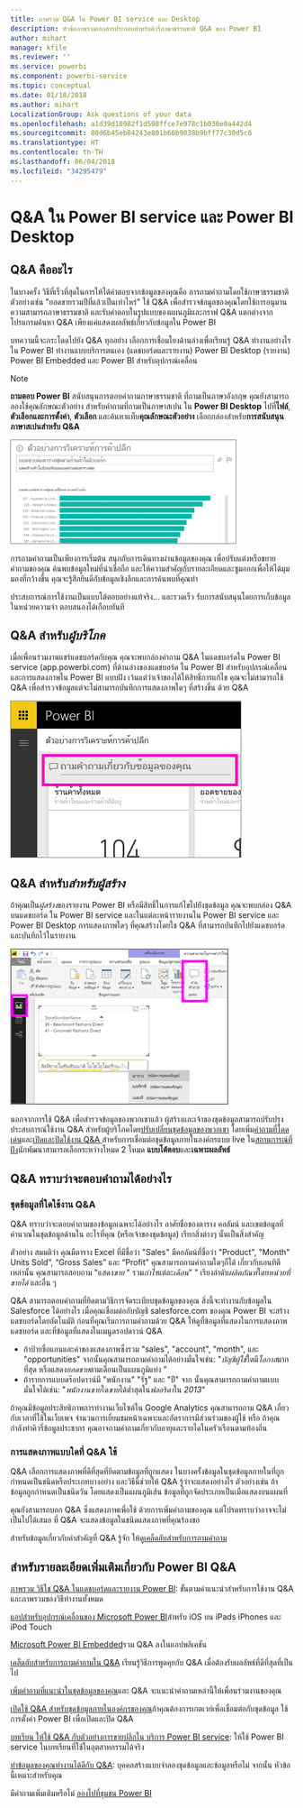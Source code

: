 ```yaml
---
title: ภาพรวม Q&A ใน Power BI service และ Desktop
description: หัวข้อภาพรวมเอกสารประกอบสำหรับคิวรี่ภาษาธรรมชาติ Q&A ของ Power BI
author: mihart
manager: kfile
ms.reviewer: ''
ms.service: powerbi
ms.component: powerbi-service
ms.topic: conceptual
ms.date: 01/18/2018
ms.author: mihart
LocalizationGroup: Ask questions of your data
ms.openlocfilehash: a1d39d10982f1d598ffce7e978c1b030e0a442d4
ms.sourcegitcommit: 80d6b45eb84243e801b60b9038b9bff77c30d5c8
ms.translationtype: HT
ms.contentlocale: th-TH
ms.lasthandoff: 06/04/2018
ms.locfileid: "34295479"
---
```

# <a name="qa-in-power-bi-service-and-power-bi-desktop"></a>Q&A ใน Power BI service และ Power BI Desktop
## <a name="what-is-qa"></a>Q&A คืออะไร
ในบางครั้ง วิธีที่เร็วที่สุดในการให้ได้คำตอบจากข้อมูลของคุณคือ การถามคำถามโดยใช้ภาษาธรรมชาติ ตัวอย่างเช่น "ยอดขายรวมปีที่แล้วเป็นเท่าไหร่"  ใช้ Q&A เพื่อสำรวจข้อมูลของคุณโดยใช้การอนุมาน ความสามารถภาษาธรรมชาติ และรับคำตอบในรูปแบบของแผนภูมิและกราฟ Q&A แตกต่างจากโปรแกรมค้นหา Q&A เพียงแค่แสดงผลลัพธ์เกี่ยวกับข้อมูลใน Power BI

บทความนี้จะกระโดดไปยัง Q&A ทุกอย่าง เลือกการเชื่อมโยงด้านล่างเพื่อเรียนรู้ Q&A ทำงานอย่างไรใน Power BI ทำงานแบบบริการตนเอง (แดชบอร์ดและรายงาน) Power BI Desktop (รายงาน) Power BI Embedded และ Power BI สำหรับอุปกรณ์เคลื่อน  

> [!NOTE]
> **ถามตอบ Power BI** สนับสนุนการตอบคำถามภาษาธรรมชาติ ที่ถามเป็นภาษาอังกฤษ คุณยังสามารถลองใช้คุณลักษณะตัวอย่าง สำหรับคำถามที่ถามเป็นภาษาสเปน ใน **Power BI Desktop** ไปที่**ไฟล์**, **ตัวเลือกและการตั้งค่า**, **ตัวเลือก** และค้นหาแท็บ**คุณลักษณะตัวอย่าง** เลือกกล่องสำหรับ**การสนับสนุนภาษาสเปนสำหรับ Q&A**  
>
>

![](media/power-bi-q-and-a/pbi_qa_boxsalessqft.png)

การถามคำถามเป็นเพียงการเริ่มต้น  สนุกกับการเดินทางผ่านข้อมูลของคุณ เพื่อปรับแต่งหรือขยายคำถามของคุณ ค้นพบข้อมูลใหม่ที่น่าเชื่อถือ และให้ความสำคัญกับรายละเอียดและซูมออกเพื่อให้ได้มุมมองที่กว้างขึ้น คุณจะรู้สึกยินดีกับข้อมูลเชิงลึกและการค้นพบที่คุณทำ

ประสบการณ์การใช้งานเป็นแบบโต้ตอบอย่างแท้จริง... และรวดเร็ว รับการสนับสนุนโดยการเก็บข้อมูลในหน่วยความจำ ตอบสนองได้เกือบทันที

##  <a name="qa-for-consumers"></a>Q&A สำหรับ*ผู้บริโภค*
เมื่อเพื่อนร่วมงานแชร์แดชบอร์ดกับคุณ คุณจะพบกล่องคำถาม Q&A ในแดชบอร์ดใน Power BI service (app.powerbi.com) ที่ด้านล่างของแดชบอร์ด ใน Power BI สำหรับอุปกรณ์เคลื่อน และการแสดงภาพใน Power BI แบบฝัง เว้นแต่ว่าเจ้าของได้ให้สิทธิ์การแก้ไข คุณจะไม่สามารถใช้ Q&A เพื่อสำรวจข้อมูลแต่จะไม่สามารถบันทึกการแสดงภาพใดๆ ที่สร้างขึ้น ด้วย Q&A

![](media/power-bi-q-and-a/powerbi-qna.png)

## <a name="qa-for-creators"></a>Q&A สำหรับ*สำหรับผู้สร้าง*
ถ้าคุณเป็น*ผู้สร้าง*ของรายงาน Power BI หรือมีสิทธิ์ในการแก้ไขไปยังชุดข้อมูล คุณจะพบกล่อง Q&A บนแดชบอร์ด ใน Power BI service และในแต่ละหน้ารายงานใน Power BI service และ Power BI Desktop การแสดงภาพใดๆ ที่คุณสร้างโดยใช Q&A ที่สามารถบันทึกไปยังแดชบอร์ดและบันทึกไว้ในรายงาน

![](media/power-bi-q-and-a/power-bi-desktop.png)

นอกจากการใช้ Q&A เพื่อสำรวจข้อมูลของพวกเขาแล้ว ผู้สร้างและเจ้าของชุดข้อมูลสามารถปรับปรุงประสบการณ์ใช้งาน Q&A สำหรับผู้บริโภคโดย[ปรับเปลี่ยนชุดข้อมูลของพวกเขา](service-prepare-data-for-q-and-a.md) โดยเพิ่ม[คำถามที่โดดเด่น](service-q-and-a-create-featured-questions.md)และ[เปิดและปิดใช้งาน Q&A ](service-q-and-a-direct-query.md)สำหรับการเชื่อมต่อชุดข้อมูลภายในองค์กรแบบ live ใน[สถานการณ์ที่ฝัง](developer/qanda.md)นักพัฒนาสามารถเลือกระหว่างโหมด 2 โหมด **แบบโต้ตอบ**และ**เฉพาะผลลัพธ์**

## <a name="how-does-qa-know-how-to-answer-questions"></a>Q&A ทราบว่าจะตอบคำถามได้อย่างไร
### <a name="which-datasets-does-qa-use"></a>ชุดข้อมูลที่ใดใช้งาน Q&A
Q&A ทราบว่าจะตอบคำถามของข้อมูลเฉพาะได้อย่างไร อาศัยชื่อของตาราง คอลัมน์ และเขตข้อมูลที่คำนวณในชุดข้อมูลด้านใน อะไรที่คุณ (หรือเจ้าของชุดข้อมูล) เรียกสิ่งต่างๆ นั้นเป็นสิ่งสำคัญ

ตัวอย่าง สมมติว่า คุณมีตาราง Excel ที่มีชื่อว่า "Sales" มีคอลัมน์ที่ชื่อว่า "Product", "Month" Units Sold”, “Gross Sales” และ “Profit” คุณสามารถถามคำถามใดๆก็ได้ เกี่ยวกับเอนทิตีเหล่านั้น  คุณสามารถสอบถาม "แสดง*ขาย* " รวม*กำไร*แต่ละ*เดือน*" " เรียงลำดับ*ผลิตภัณฑ์*โดย*หน่วยที่ขายได้* และอื่น ๆ

Q&A สามารถตอบคำถามที่ยึดตามวิธีการจัดระเบียบชุดข้อมูลของคุณ สิ่งนี้จะทำงานกับข้อมูลใน Salesforce ได้อย่างไร เมื่อคุณเชื่อมต่อกับบัญชี salesforce.com ของคุณ Power BI จะสร้างแดชบอร์ดโดยอัตโนมัติ  ก่อนที่คุณเริ่มการถามคำถามด้วย Q&A ให้ดูที่ข้อมูลที่แสดงในการแสดงภาพแดชบอร์ด และที่ข้อมูลที่แสดงในเมนูดรอปดาวน์ Q&A

* ถ้าป้ายชื่อแกนและค่าของแสดงภาพซึ่งรวม "sales",  "account", "month", และ "opportunities" จากนั้นคุณสามารถถามคำถามได้อย่างมั่นใจเช่น: "*บัญชีผู้ใช้*ใดมี*โอกาส*มากที่สุด หรือแสดง*ยอดขาย*ตามเดือนเป็นแผนภูมิแท่ง "
* ถ้ารายการแบบดร๊อปดาวน์มี "พนักงาน" "รัฐ" และ "ปี" จาก นั้นคุณสามารถถามคำถามแบบมั่นใจได้เช่น: "*พนักงานขาย*ใด*ขาย*ได้ต่ำสุดใน*ฟลอริดา*ใน *2013*"

ถ้าคุณมีข้อมูลประสิทธิภาพการทำงานเว็บไซต์ใน Google Analytics คุณสามารถถาม Q&A เกี่ยวกับเวลาที่ใช้ในเว็บเพจ จำนวนการเยี่ยมชมหน้าเฉพาะและอัตราการมีส่วนร่วมของผู้ใช้ หรือ ถ้าคุณกำลังทำคิวรี่ข้อมูลประชากร คุณอาจถามคำถามเกี่ยวกับอายุและรายไดในครัวเรือนตามท้องถิ่น

### <a name="which-visualization-does-qa-use"></a>การแสดงภาพแบบใดที่ Q&A ใช้
Q&A เลือกการแสดงภาพที่ดีที่สุดที่ยึดตามข้อมูลที่ถูกแสดง ในบางครั้งข้อมูลในชุดข้อมูลภายในที่ถูกกำหนดเป็นชนิดหรือประเภทบางอย่าง และวิธีนี้ช่วยให้ Q&A รู้ว่าจะแสดงอย่างไร ตัวอย่างเช่น ถ้าข้อมูลถูกกำหนดเป็นชนิดวัน โดยแสดงเป็นแผนภูมิเส้น ข้อมูลที่ถูกจัดประเภทเป็นเมือแสดงบนแผนที่

คุณยังสามารถบอก Q&A ซึ่งแสดงภาพเพื่อใช้ ด้วยการเพิ่มคำถามของคุณ แต่โปรดทราบว่าอาจจะไม่เป็นไปได้เสมอ ที่ Q&A จะแสดงข้อมูลในชนิดแสดงภาพที่คุณร้องขอ

สำหรับข้อมูลเกี่ยวกับคำสำคัญที่ Q&A รู้จัก ให้ดู[เคล็ดลับสำหรับการถามคำถาม](service-q-and-a-tips.md)


## <a name="for-more-details-about-power-bi-qa"></a>สำหรับรายละเอียดเพิ่มเติมเกี่ยวกับ Power BI Q&A
[ภาพรวม วิธีใช Q&A ในแดชบอร์ดและรายงาน Power BI](power-bi-tutorial-q-and-a.md): ขั้นตามคำแนะนำสำหรับการใช้งาน Q&A และภาพรวมของวิธีทำงานทั้งหมด

[แอปสำหรับอุปกรณ์เคลื่อนของ Microsoft Power BI](mobile-apps-ios-qna.md)สำหรับ iOS บน iPads iPhones และ iPod Touch

[Microsoft Power BI Embedded](developer/qanda.md)รวม Q&A ลงในแอปพลิเคชัน

[เคล็ดลับสำหรับการถามคำถามใน Q&A](service-q-and-a-tips.md) เรียนรู้วิธีการพูดคุยกับ Q&A เมื่อต้องรับผลลัพธ์ที่ดีที่สุดที่เป็นไป

[เพิ่มคำถามที่แนะนำในชุดข้อมูลของคุณ](service-q-and-a-create-featured-questions.md)และ Q&A จะแนะนำคำถามเหล่านี้ให้เพื่อนร่วมงานของคุณ

[เปิดใช้ Q&A สำหรับชุดข้อมูลภายในองค์กรของคุณ](service-q-and-a-direct-query.md)ถ้าคุณต้องการเกตเวย์เพื่อเชื่อมต่อกับชุดข้อมูล ใช้การตั้งค่า Power BI เพื่อเปิดและปิด Q&A

[บทเรียน ให้ใช้ Q&A กับตัวอย่างการขายปลีกใน บริการ Power BI service](power-bi-visualization-introduction-to-q-and-a.md): ให้ใช้ Power BI service ในบทเรียนที่ใช้ในอุตสาหกรรมได้จริง

[ทำข้อมูลของคุณทำงานได้ดีกับ Q&A](service-prepare-data-for-q-and-a.md): บุคคลสร้างแบบจำลองชุดข้อมูลและข้อมูลหรือไม่  จากนั้น หัวข้อนี้เหมาะสำหรับคุณ

มีคำถามเพิ่มเติมหรือไม่ [ลองไปที่ชุมชน Power BI](http://community.powerbi.com/)
